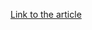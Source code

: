 [Link to the article](https://www.welivesecurity.com/en/videos/month-security-tony-anscombe-november-2024-edition/)
